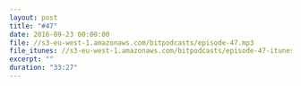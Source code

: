 ```yaml
---
layout: post
title: "#47"
date: 2016-09-23 00:00:00
file: //s3-eu-west-1.amazonaws.com/bitpodcasts/episode-47.mp3
file_itunes: //s3-eu-west-1.amazonaws.com/bitpodcasts/episode-47-itunes.m4a
excerpt: ""
duration: "33:27"
---
```

